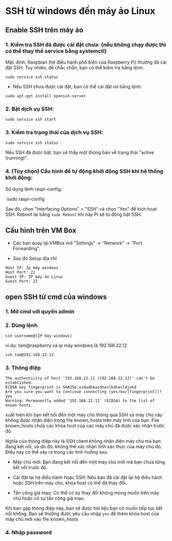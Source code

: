 # SSH từ windows đến máy ảo Linux

## Enable SSH trên máy ảo 

### 1. Kiểm tra SSH đã được cài đặt chưa: (nếu không chạy được thì có thể thay thế service bằng systemctl)

Mặc định, Raspbian (hệ điều hành phổ biến của Raspberry Pi) thường đã cài đặt SSH. Tuy nhiên, để chắc chắn, bạn có thể kiểm tra bằng lệnh:

`sudo service ssh status`

- Nếu SSH chưa được cài đặt, bạn có thể cài đặt nó bằng lệnh:

`sudo apt-get install openssh-server`

### 2. Bật dịch vụ SSH:

`sudo service ssh start`

### 3. Kiểm tra trạng thái của dịch vụ SSH:

`sudo service ssh status`

Nếu SSH đã được bật, bạn sẽ thấy một thông báo về trạng thái "active (running)".

### 4. (Tùy chọn) Cấu hình để tự động khởi động SSH khi hệ thống khởi động:

Sử dụng lệnh raspi-config:

`sudo raspi-config

Sau đó, chọn "Interfacing Options" > "SSH" và chọn "Yes" để kích hoạt SSH. Reboot lại bằng `sudo Reboot` khi này Pi sẽ tự động bật SSH.

## Cấu hình trên VM Box

- Các bạn quay lại VMBox mở "Settings" -> "Network" -> "Port Forwarding".

- Sau đó Setup địa chỉ 

```
Host IP: Ip máy windows
Host Port: 22
Guest IP: IP máy ảo Linux
Guest Port: 22
```

## open SSH từ cmd của windows

### 1. Mở cmd với quyền admin

### 2. Dùng lệnh

`ssh username@(IP máy windows)`

ví dụ: tam@raspberry và ip máy windows là 192.168.22.12

`ssh tam@192.168.22.12`

### 3. Thông điệp

```
The authenticity of host '192.168.22.12 (192.168.22.12)' can't be established.
ECDSA key fingerprint is SHA256:xsdadhkasdhaslkdhasldjakd
Are you sure you want to continue connecting (yes/no/[fingerprint])? yes
Warning: Permanently added '192.168.22.12' (ECDSA) to the list of known hosts.
```
xuất hiện khi bạn kết nối đến một máy chủ thông qua SSH và máy chủ này không được nhận diện trong file known_hosts trên máy tính của bạn. File known_hosts chứa các khóa host của các máy chủ đã được xác nhận trước đó.

Nghĩa của thông điệp này là SSH client không nhận diện máy chủ mà bạn đang kết nối, và do đó, không thể xác nhận tính xác thực của máy chủ đó. Điều này có thể xảy ra trong các tình huống sau:

- Máy chủ mới: Bạn đang kết nối đến một máy chủ mới mà bạn chưa từng kết nối trước đó.

- Cài đặt lại hệ điều hành hoặc SSH: Nếu bạn đã cài đặt lại hệ điều hành hoặc SSH trên máy chủ, khóa host có thể đã thay đổi.

- Tấn công giả mạo: Có thể có sự thay đổi không mong muốn trên máy chủ hoặc có sự tấn công giả mạo.

Khi bạn gặp thông điệp này, bạn sẽ được hỏi liệu bạn có muốn tiếp tục kết nối không. Bạn sẽ thường được yêu cầu nhập `yes` để thêm khóa host của máy chủ mới vào file known_hosts

### 4. Nhập password
